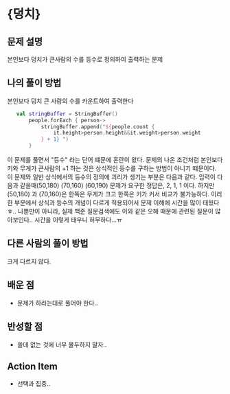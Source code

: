 # {덩치}

## 문제 설명
본인보다 덩치가 큰사람의 수를 등수로 정의하여 출력하는 문제

## 나의 풀이 방법
본인보다 덩치 큰 사람의 수를 카운트하여 출력한다

```kotlin
   val stringBuffer = StringBuffer()
       people.forEach { person->
           stringBuffer.append("${people.count {
               it.height>person.height&&it.weight>person.weight
           } + 1} ")
       }

```
이 문제를 풀면서 "등수" 라는 단어 떄문에 혼란이 왔다. 문제의 나온 조건처럼 본인보다 키와 무게가 큰사람의 +1 하는 것은 상식적인 등수를 구하는 방법이 아니기 떄문이다.
이 문제와 일반 상식에서의 등수의 정의에 괴리가 생기는 부분은 다음과 같다.
입력이 다음과 같을때(50,180) (70,160) (60,190)
문제가 요구한 정답은, 2, 1, 1 이다.
하지만 (50,180) 과 (70,160)은 한쪽은 무게가 크고 한쪽은 키가 커서 비교가 불가능하다. 이러한 부분에서 상식과 등수의 개념이 다르게 적용되어서 문제 이해에 시간을 많이 태웠다 ㅎ..
나뿐만이 아니라, 실제 백준 질문검색에도 이와 같은 오해 때문에 관련된 질문이 많아보인다..
시간을 이렇게 태우니 허무하다...ㅠ


## 다른 사람의 풀이 방법
크게 다르지 않다.

## 배운 점
- 문제가 하라는대로 풀어야 한다..

## 반성할 점
- 쓸데 없는 것에 너무 몰두하지 말자..

## Action Item
- 선택과 집중..